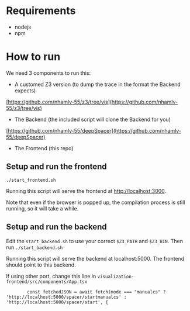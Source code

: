 # Requirements
* nodejs
* npm

# How to run
We need 3 components to run this:

* A customed Z3 version (to dump the trace in the format the Backend expects)

[https://github.com/nhamlv-55/z3/tree/vis](https://github.com/nhamlv-55/z3/tree/vis)

* The Backend (the included script will clone the Backend for you)

[https://github.com/nhamlv-55/deepSpacer](https://github.com/nhamlv-55/deepSpacer)

* The Frontend (this repo)

## Setup and run the frontend
`./start_frontend.sh`

Running this script will serve the frontend at [http://localhost:3000](http://localhost:3000).

Note that even if the browser is popped up, the compilation process is still running, so it will take a while.

## Setup and run the backend
Edit the `start_backend.sh` to use your correct `$Z3_PATH` and `$Z3_BIN`. Then run 
`./start_backend.sh`

Running this script will serve the backend at localhost:5000. The frontend should point to this backend.

If using other port, change this line in `visualization-frontend/src/components/App.tsx`

`        const fetchedJSON = await fetch(mode === "manualcs" ? 'http://localhost:5000/spacer/startmanualcs' : 'http://localhost:5000/spacer/start', {`

